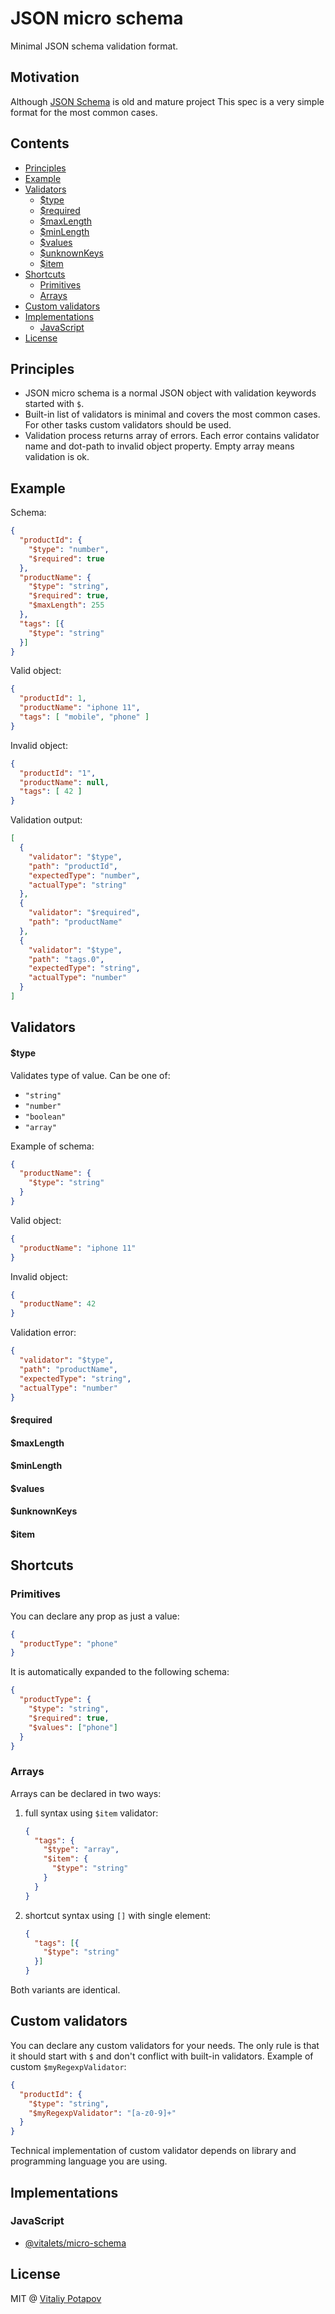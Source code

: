 # JSON micro schema

Minimal JSON schema validation format.

## Motivation
Although [JSON Schema](https://json-schema.org/) is old and mature project
This spec is a very simple format for the most common cases.

## Contents

<!-- toc -->

- [Principles](#principles)
- [Example](#example)
- [Validators](#validators)
    + [$type](#type)
    + [$required](#required)
    + [$maxLength](#maxlength)
    + [$minLength](#minlength)
    + [$values](#values)
    + [$unknownKeys](#unknownkeys)
    + [$item](#item)
- [Shortcuts](#shortcuts)
  * [Primitives](#primitives)
  * [Arrays](#arrays)
- [Custom validators](#custom-validators)
- [Implementations](#implementations)
  * [JavaScript](#javascript)
- [License](#license)

<!-- tocstop -->

## Principles
* JSON micro schema is a normal JSON object with validation keywords started with `$`.
* Built-in list of validators is minimal and covers the most common cases.
  For other tasks custom validators should be used.
* Validation process returns array of errors.
  Each error contains validator name and dot-path to invalid object property.
  Empty array means validation is ok.

## Example
Schema:
```json
{
  "productId": {
    "$type": "number",
    "$required": true
  },
  "productName": {
    "$type": "string",
    "$required": true,
    "$maxLength": 255
  },
  "tags": [{
    "$type": "string"
  }]
}
```
Valid object:
```json
{
  "productId": 1,
  "productName": "iphone 11",
  "tags": [ "mobile", "phone" ]
}
```

Invalid object:
```json
{
  "productId": "1",
  "productName": null,
  "tags": [ 42 ]
}
```

Validation output:
```json
[
  {
    "validator": "$type",
    "path": "productId",
    "expectedType": "number",
    "actualType": "string"
  },
  {
    "validator": "$required",
    "path": "productName"
  },
  {
    "validator": "$type",
    "path": "tags.0",
    "expectedType": "string",
    "actualType": "number"
  }
]
```

## Validators

#### $type
Validates type of value. Can be one of:
 * `"string"`
 * `"number"`
 * `"boolean"`
 * `"array"`

Example of schema:
```json
{
  "productName": {
    "$type": "string"
  }
}
```

Valid object:
```json
{
  "productName": "iphone 11"
}
```

Invalid object:
```json
{
  "productName": 42
}
```

Validation error:
```json
{
  "validator": "$type",
  "path": "productName",
  "expectedType": "string",
  "actualType": "number"
}
```


#### $required
#### $maxLength
#### $minLength
#### $values
#### $unknownKeys
#### $item

## Shortcuts
### Primitives
You can declare any prop as just a value:
```json
{
  "productType": "phone"
}
```
It is automatically expanded to the following schema:
```json
{
  "productType": {
    "$type": "string",
    "$required": true,
    "$values": ["phone"]
  }
}
```

### Arrays
Arrays can be declared in two ways:
1. full syntax using `$item` validator:
    ```json
    {
      "tags": {
        "$type": "array",
        "$item": {
          "$type": "string"
        }
      }
    }
    ```
2. shortcut syntax using `[]` with single element:
    ```json
    {
      "tags": [{
        "$type": "string"
      }]
    }
    ```

Both variants are identical.

## Custom validators
You can declare any custom validators for your needs.
The only rule is that it should start with `$` and don't conflict with built-in validators.
Example of custom `$myRegexpValidator`:
```json
{
  "productId": {
    "$type": "string",
    "$myRegexpValidator": "[a-z0-9]+"
  }
}
```
Technical implementation of custom validator depends on library and programming language you are using.

## Implementations

### JavaScript
  * [@vitalets/micro-schema](https://github.com/vitalets/micro-schema)

## License
MIT @ [Vitaliy Potapov](https://github.com/vitalets)
